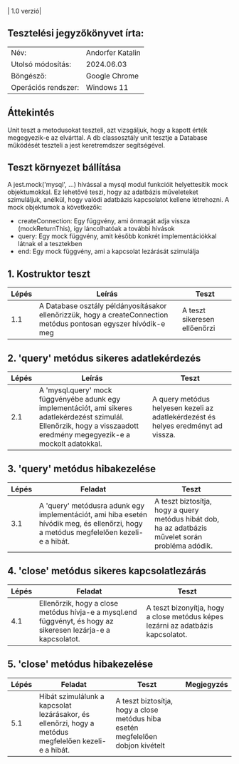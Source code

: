 | 1.0 verzió|

## Tesztelési jegyzőkönyvet írta:
| | |
| --- | --- |
| Név: | Andorfer Katalin|
| Utolsó módosítás: | 2024.06.03 |
| Böngésző: | Google Chrome |
| Operációs rendszer: | Windows 11 |

## Áttekintés

Unit teszt a metodusokat teszteli, azt vizsgáljuk, hogy a kapott érték megegyezik-e az elvárttal. 
A db classosztály unit tesztje a Database működését teszteli a jest keretremdszer segítségével.

## Teszt környezet bállítása

A jest.mock('mysql', ...) hívással a mysql modul funkcióit helyettesítik mock objektumokkal. 
Ez lehetővé teszi, hogy az adatbázis műveleteket szimuláljuk, anélkül, hogy valódi adatbázis kapcsolatot kellene létrehozni.
A mock objektumok a következők:

 * createConnection: Egy függvény, ami önmagát adja vissza (mockReturnThis), így láncolhatóak a további hívások
 * query: Egy mock függvény, amit később konkrét implementációkkal látnak el a tesztekben
 * end: Egy mock függvény, ami a kapcsolat lezárását szimulálja

## 1. Kostruktor teszt

|Lépés|Leírás|Teszt |
|-----|------|------|
|1.1  |A Database osztály példányosításakor ellenőrizzük, hogy a createConnection metódus pontosan egyszer hívódik-e meg |A teszt sikeresen ellőenőrzi|

## 2. 'query' metódus sikeres adatlekérdezés

|Lépés|Leírás|Teszt |
|-----|------|------|
|2.1  |A 'mysql.query' mock függvényébe adunk egy implementációt, ami sikeres adatlekérdezést szimulál. Ellenőrzik, hogy a visszaadott eredmény megegyezik-e a mockolt adatokkal. |A query metódus helyesen kezeli az adatlekérdezést és helyes eredményt ad vissza.|

## 3. 'query' metódus hibakezelése

|Lépés|Feladat|Teszt |
|-----|-------|------|
|3.1  | A 'query' metódusra adunk egy  implementációt, ami hiba esetén hívódik meg, és ellenőrzi, hogy a metódus megfelelően kezeli-e a hibát. |A teszt biztosítja, hogy a query metódus hibát dob, ha az adatbázis művelet során probléma adódik.|

## 4. 'close' metódus sikeres kapcsolatlezárás

|Lépés|Feladat|Teszt |
|-----|-------|------|
|4.1  | Ellenőrzik, hogy a close metódus hívja-e a mysql.end függvényt, és hogy az sikeresen lezárja-e a kapcsolatot.|A teszt bizonyítja, hogy a close metódus képes lezárni az adatbázis kapcsolatot.|


## 5. 'close' metódus hibakezelése

|Lépés|Feladat|Teszt |Megjegyzés|
|-----|-------|------|----------|
|5.1  | Hibát szimulálunk a kapcsolat lezárásakor, és ellenőrzi, hogy a metódus megfelelően kezeli-e a hibát.|A teszt biztosítja, hogy a close metódus hiba esetén megfelelően dobjon kivételt|

